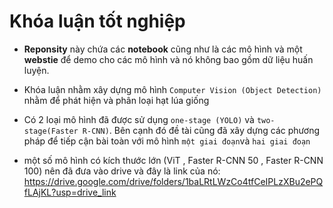 # Khóa luận tốt nghiệp

* **Reponsity** này chứa các **notebook** cũng như là các mô hình và một **webstie** để demo cho các mô hình và nó không bao gồm dữ liệu huấn luyện.

* Khóa luận nhằm xây dựng mô hình `Computer Vision (Object Detection)` nhằm để phát hiện và phân loại hạt lúa giống

* Có 2 loại mô hình đã được sử dụng `one-stage (YOLO)` và `two-stage(Faster R-CNN)`. Bên cạnh đó đề tài cũng đã xây dựng các phương pháp để tiếp cận bài toàn với mô hình `một giai đoạn`và `hai giai đoạn`

* một số mô hình có kích thước lớn (ViT , Faster R-CNN 50 , Faster R-CNN 100) nên đã đưa vào drive và đây là link của nó: 
https://drive.google.com/drive/folders/1baLRtLWzCo4tfCeIPLzXBu2ePQfLAjKL?usp=drive_link
